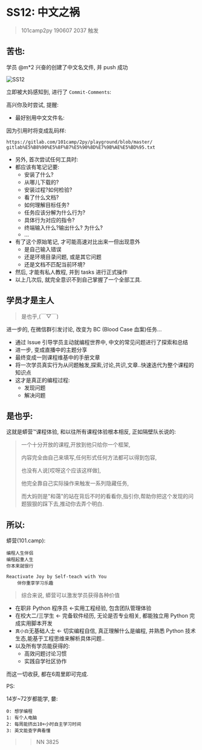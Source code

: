 # SS12: 中文之祸
> 101camp2py 190607 2037 触发

## 苦也:

学员 @m*2 兴奋的创建了中文名文件, 并 push 成功

![SS12](http://ydlj.zoomquiet.top/ipic/2019-11-08-ScreenShot%202019-11-08%2015.47.23.jpg)


立即被大妈感知到, 进行了 `Commit-Comments`:

高兴你及时尝试, 提醒:

- 最好别用中文文件名:

因为引用时将变成乱码样:

    https://gitlab.com/101camp/2py/playground/blob/master/
    gitlab%E5%B8%90%E5%8F%B7%E5%90%8D%E7%9B%AE%E5%BD%95.txt

- 另外, 首次尝试任何工具时:
- 都应该有笔记记要:
    + 安装了什么?
    + 从哪儿下载的?
    + 安装过程?如何检验?
    + 看了什么文档?
    + 如何理解目标任务?
    + 任务应该分解为什么行为?
    + 具体行为对应的指令?
    + 终端输入什么?输出什么? 为什么?
    + ...
- 有了这个原始笔记, 才可能高速对比出来一但出现意外
    + 是自己输入错误
    + 还是环境目录问题, 或是其它问题
    + 还是文档不匹配当前环境?
- 然后, 才能有私人教程, 并到 tasks 进行正式操作
- 以上几次后, 就完全意识不到自己掌握了一个全部工具.


## 学员才是主人
> 是也乎,(￣▽￣)

进一步的, 在微信群引发讨论, 改变为 BC (Blood Case 血案)任务...

- 通过 Issue 引导学员主动就编程世界中, 中文的常见问题进行了探索和总结
- 进一步, 变成直播中的主题分享
- 最终变成一则课程维基中的手册文章
- 将一次学员真实行为从问题触发,探索,讨论,共识,文章..快速迭代为整个课程的知识点
- 这才是真正的编程过程:
    + 发现问题
    + 解决问题


## 是也乎:
这就是蟒营™课程体验, 和以往所有课程体验根本相反, 正如隔壁队长说的:

> 一个十分开放的课程,开放到他只给你一个框架,
> 
> 内容完全由自己来填写,任何形式任何方法都可以得到包容,
> 
> 也没有人说[哎呀这个应该这样做],
> 
> 他完全靠自己实际操作来触发一系列隐藏任务,
> 
> 而大妈则是"和蔼"的站在背后不时的看看你,指引你,帮助你把这个发现的问题狠狠的踩下去,推动你去弄个明白.

## 所以:

蟒营(101.camp): 

    编程人生伴侣
    编程起重人生
    你本来就很行
    
    Reactivate Joy by Self-teach with You
        伴你重享学习乐趣


> 综合来说, 蟒营可以激发学员获得各种价值

- 在职非 Python 程序员 <-实用工程经验, 包含团队管理体验
- 在校大二/三学生 <-  完备软件经历, 无论是否专业相关, 都能独立用 Python 完成实用脚本开发
- `真小白`无基础人士 <- 切实编程自信, 真正理解什么是编程, 并熟悉 Python 技术生态,能基于工程思维来解析具体问题..
- 以及所有学员能获得的:
    + 高效问题讨论习惯
    + 实践自学社区协作


而这一切收获, 都在6周里即可完成.


PS:

14岁~72岁都能学, 嘦:

    0: 想学编程
    1: 有个人电脑
    2: 每周能挤出10+小时自主学习时间
    3: 英文能查字典看懂


>> NN 3825

